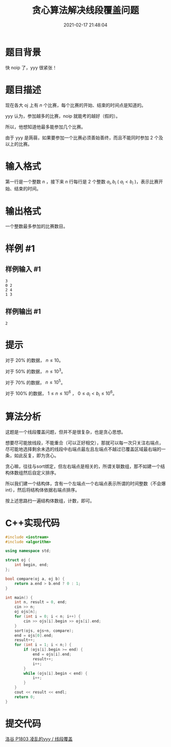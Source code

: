 ﻿---
title: 贪心算法解决线段覆盖问题
date: 2021-02-17 21:48:04
summary: 本文基于贪心算法解决线段覆盖问题（洛谷P1803题），用C++编程实现。
mathjax: true
tags:
- 算法
- Java
categories:
- 算法分析与设计
---

# 题目背景

快 noip 了，yyy 很紧张！

# 题目描述

现在各大 oj 上有 $n$ 个比赛，每个比赛的开始、结束的时间点是知道的。

yyy 认为，参加越多的比赛，noip 就能考的越好（假的）。

所以，他想知道他最多能参加几个比赛。

由于 yyy 是蒟蒻，如果要参加一个比赛必须善始善终，而且不能同时参加 $2$ 个及以上的比赛。

# 输入格式

第一行是一个整数 $n$  ，接下来 $n$ 行每行是 $2$ 个整数 $a_{i},b_{i}$ ( $a_{i}<b_{i}$ )，表示比赛开始、结束的时间。

# 输出格式

一个整数最多参加的比赛数目。

# 样例 #1

## 样例输入 #1

```
3
0 2
2 4
1 3
```

## 样例输出 #1

```
2
```

# 提示

对于 $20\%$ 的数据， $n \le 10$。

对于 $50\%$ 的数据， $n \le 10^3$。

对于 $70\%$ 的数据， $n \le 10^{5}$。

对于 $100\%$ 的数据， $1\le n \le 10^{6}$ ， $0 \le a_{i} < b_{i} \le 10^6$。


# 算法分析

这题是一个线段覆盖问题，但并不是很复杂，也是贪心思想。

想要尽可能放线段，不能重合（可以正好相交），那就可以每一次只关注右端点，尽可能地选择剩余未选的线段中右端点最左且左端点不越过已覆盖区域最右端的一条，如此反复，即为贪心。

贪心嘛，往往与sort绑定，但左右端点是相关的，所谓关联数组，那不如建一个结构体数组然后自定义排序。

所以我们建一个结构体，含有一个左端点一个右端点表示所谓的时间整数（不会爆int），然后将结构体依据右端点排序。

按上述思路扫一遍结构体数组，计数，即可。

# C++实现代码

```cpp
#include <iostream>
#include <algorithm>

using namespace std;

struct oj {
    int begin, end;
};

bool compare(oj a, oj b) {
    return a.end > b.end ? 0 : 1;
}

int main() {
    int n, result = 0, end;
    cin >> n;
    oj ojs[n];
    for (int i = 0; i < n; i++) {
        cin >> ojs[i].begin >> ojs[i].end;
    }
    sort(ojs, ojs+n, compare);
    end = ojs[0].end;
    result++;
    for (int i = 1; i < n;) {
        if (ojs[i].begin >= end) {
            end = ojs[i].end;
            result++;
            i++;
        }
        while (ojs[i].begin < end) {
            i++;
        }
    }
    cout << result << endl;
    return 0;
}
```

# 提交代码

[洛谷 P1803 凌乱的yyy / 线段覆盖](https://www.luogu.com.cn/problem/P1803)

